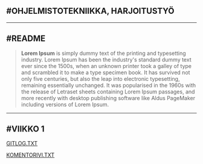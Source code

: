 
#**OHJELMISTOTEKNIIKKA, HARJOITUSTYÖ**
---
---
#**README** 
---
>**Lorem Ipsum** is simply dummy text of the printing and typesetting industry. Lorem Ipsum has been the industry's standard dummy text ever since the 1500s, when an unknown printer took a galley of type and scrambled it to make a type specimen book. It has survived not only five centuries, but also the leap into electronic typesetting, remaining essentially unchanged. It was popularised in the 1960s with the release of Letraset sheets containing Lorem Ipsum passages, and more recently with desktop publishing software like Aldus PageMaker including versions of Lorem Ipsum.
--- 

#**VIIKKO 1**
---
[GITLOG.TXT](https://github.com/KeranenKirill/ot-harjoitustyo/blob/master/laskarit/viikko1/gitlog.txt)

[KOMENTORIVI.TXT](https://github.com/KeranenKirill/ot-harjoitustyo/blob/master/laskarit/viikko1/komentorivi.txt)
